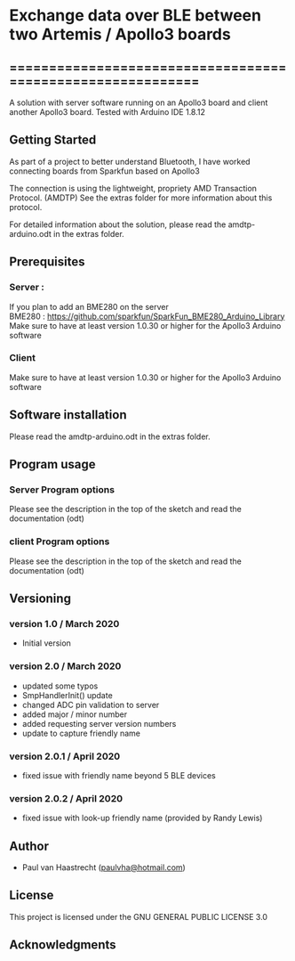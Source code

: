 # Exchange data over BLE between two Artemis / Apollo3 boards

## ===========================================================

A solution with server software running on an Apollo3 board and client
another Apollo3 board. Tested with Arduino IDE 1.8.12

## Getting Started
As part of a project to better understand Bluetooth, I have worked
connecting boards from Sparkfun based on Apollo3

The connection is using the lightweight, propriety AMD Transaction Protocol. (AMDTP)
See the extras folder for more information about this protocol.

For detailed information about the solution, please read the amdtp-arduino.odt in the extras folder.

## Prerequisites
### Server :
If you plan to add an BME280 on the server
<br> BME280   : https://github.com/sparkfun/SparkFun_BME280_Arduino_Library
Make sure to have at least version 1.0.30 or higher for the Apollo3 Arduino software

### Client
Make sure to have at least version 1.0.30 or higher for the Apollo3 Arduino software

## Software installation
Please read the amdtp-arduino.odt in the extras folder.

## Program usage
### Server Program options
Please see the description in the top of the sketch and read the documentation (odt)

### client Program options
Please see the description in the top of the sketch and read the documentation (odt)

## Versioning

### version 1.0 / March 2020
 * Initial version

### version 2.0 / March 2020
  * updated some typos
  * SmpHandlerInit() update
  * changed ADC pin validation to server
  * added major / minor number
  * added requesting server version numbers
  * update to capture friendly name

### version 2.0.1 / April 2020
  * fixed issue with friendly name beyond 5 BLE devices

### version 2.0.2 / April 2020
  * fixed issue with look-up friendly name (provided by Randy Lewis)

## Author
 * Paul van Haastrecht (paulvha@hotmail.com)

## License
This project is licensed under the GNU GENERAL PUBLIC LICENSE 3.0

## Acknowledgments
